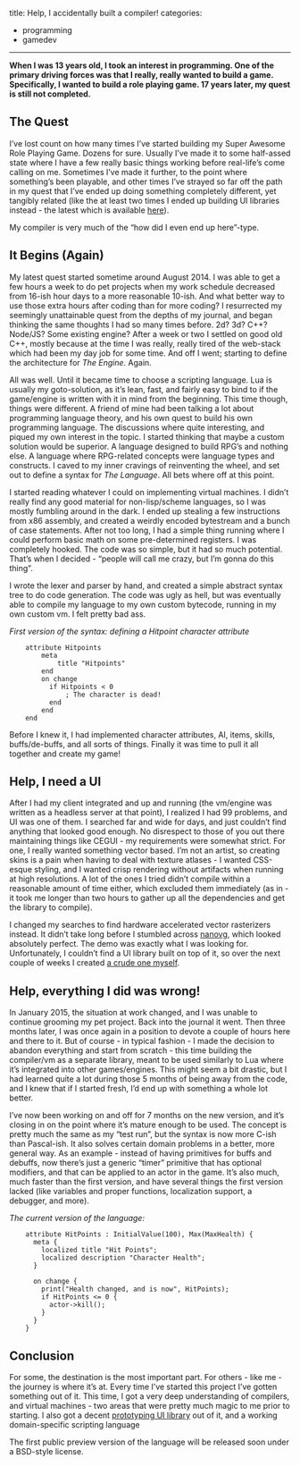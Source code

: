 title: Help, I accidentally built a compiler!
categories:
- programming
- gamedev
---

**When I was 13 years old, I took an interest in programming. One of the primary driving forces was that I really, really wanted to build a game. Specifically, I wanted to build a role playing game. 17 years later, my quest is still not completed.**

## The Quest

I’ve lost count on how many times I’ve started building my Super Awesome Role Playing Game. Dozens for sure. Usually I’ve made it to some half-assed state where I have a few really basic things working before real-life’s come calling on me. Sometimes I’ve made it further, to the point where something’s been playable, and other times I’ve strayed so far off the path in my quest that I’ve ended up doing something completely different, yet tangibly related (like the at least two times I ended up building UI libraries instead - the latest which is available [here](http://tinkerer.xyz/ThursUI)). 

My compiler is very much of the “how did I even end up here”-type. 

## It Begins (Again)

My latest quest started sometime around August 2014. I was able to get a few hours a week to do pet projects when my work schedule decreased from 16-ish hour days to a more reasonable 10-ish. And what better way to use those extra hours after coding than for more coding? I resurrected my seemingly unattainable quest from the depths of my journal, and began thinking the same thoughts I had so many times before. 2d? 3d? C++? Node/JS? Some existing engine? After a week or two I settled on good old C++, mostly because at the time I was really, really tired of the web-stack which had been my day job for some time. And off I went; starting to define the architecture for *The Engine*. Again. 

All was well. Until it became time to choose a scripting language. Lua is usually my goto-solution, as it’s lean, fast, and fairly easy to bind to if the game/engine is written with it in mind from the beginning. This time though, things were different. A friend of mine had been talking a lot about programming language theory, and his own quest to build his own programming language. The discussions where quite interesting, and piqued my own interest in the topic. I started thinking that maybe a custom solution would be superior. A language designed to build RPG’s and nothing else. A language where RPG-related concepts were language types and constructs. I caved to my inner cravings of reinventing the wheel, and set out to define a syntax for *The Language*. All bets where off at this point.

I started reading whatever I could on implementing virtual machines. I didn’t really find any good material for non-lisp/scheme languages, so I was mostly fumbling around in the dark. I ended up stealing a few instructions from x86 assembly, and created a weirdly encoded bytestream and a bunch of case statements. After not too long, I had a simple thing running where I could perform basic math on some pre-determined registers. I was completely hooked. The code was so simple, but it had so much potential. That’s when I decided - “people will call me crazy, but I’m gonna do this thing”.

I wrote the lexer and parser by hand, and created a simple abstract syntax tree to do code generation. The code was ugly as hell, but was eventually able to compile my language to my own custom bytecode, running in my own custom vm. I felt pretty bad ass.

*First version of the syntax: defining a Hitpoint character attribute*
        
        attribute Hitpoints
            meta
                title "Hitpoints"
            end
            on change
              if Hitpoints < 0 
                  ; The character is dead!
              end
            end
        end

Before I knew it, I had implemented character attributes, AI, items, skills, buffs/de-buffs, and all sorts of things. Finally it was time to pull it all together and create my game! 

## Help, I need a UI

After I had my client integrated and up and running (the vm/engine was written as a headless server at that point), I realized I had 99 problems, and UI was one of them. I searched far and wide for days, and just couldn’t find anything that looked good enough. No disrespect to those of you out there maintaining things like CEGUI - my requirements were somewhat strict. For one, I really wanted something vector based. I’m not an artist, so creating skins is a pain when having to deal with texture atlases - I wanted CSS-esque styling, and I wanted crisp rendering without artifacts when running at high resolutions. A lot of the ones I tried didn’t compile within a reasonable amount of time either, which excluded them immediately (as in - it took me longer than two hours to gather up all the dependencies and get the library to compile).

I changed my searches to find hardware accelerated vector rasterizers instead. It didn’t take long before I stumbled across [nanovg](https://github.com/memononen/nanovg), which looked absolutely perfect. The demo was exactly what I was looking for. Unfortunately, I couldn’t find a UI library built on top of it, so over the next couple of weeks I created [a crude one myself](http://tinkerer.xyz/ThursUI). 

## Help, everything I did was wrong!

In January 2015, the situation at work changed, and I was unable to continue grooming my pet project. Back into the journal it went. Then three months later, I was once again in a position to devote a couple of hours here and there to it. But of course - in typical fashion - I made the decision to abandon everything and start from scratch - this time building the compiler/vm as a separate library, meant to be used similarly to Lua where it’s integrated into other games/engines.
This might seem a bit drastic, but I had learned quite a lot during those 5 months of being away from the code, and I knew that if I started fresh, I’d end up with something a whole lot better. 

I’ve now been working on and off for 7 months on the new version, and it’s closing in on the point where it’s mature enough to be used. The concept is pretty much the same as my “test run”, but the syntax is now more C-ish than Pascal-ish. It also solves certain domain problems in a better, more general way. As an example - instead of having primitives for buffs and debuffs, now there’s just a generic “timer” primitive that has optional modifiers, and that can be applied to an actor in the game. It’s also much, much faster than the first version, and have several things the first version lacked (like variables and proper functions, localization support, a debugger, and more). 

*The current version of the language:*

        attribute HitPoints : InitialValue(100), Max(MaxHealth) {
          meta {
            localized title "Hit Points";
            localized description "Character Health";
          }
        
          on change {
            print("Health changed, and is now", HitPoints);
            if HitPoints <= 0 {
              actor->kill();
            }
          }
        }


## Conclusion

For some, the destination is the most important part. For others - like me - the journey is where it’s at. Every time I’ve started this project I’ve gotten something out of it. This time, I got a very deep understanding of compilers, and virtual machines - two areas that were pretty much magic to me prior to starting. I also got a decent [prototyping UI library](http://tinkerer.xyz/ThursUI) out of it, and a working domain-specific scripting language 

The first public preview version of the language will be released soon under a BSD-style license.

